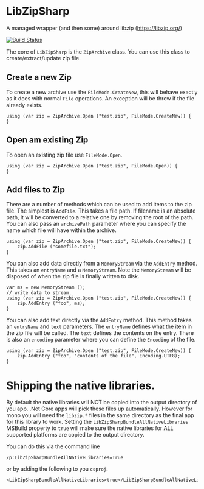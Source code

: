 # LibZipSharp
A managed wrapper (and then some) around libzip (https://libzip.org/)

[![Build Status](https://devdiv.visualstudio.com/DevDiv/_apis/build/status/xamarin.LibZipSharp?branchName=master)](https://devdiv.visualstudio.com/DevDiv/_build/latest?definitionId=11678&branchName=master)


The core of `LibZipSharp` is the `ZipArchive` class. You can use this class
to create/extract/update zip file. 

## Create a new Zip

To create a new archive use the `FileMode.CreateNew`, this will behave
exactly as it does with normal `File` operations. An exception will be
throw if the file already exists. 

```
using (var zip = ZipArchive.Open ("test.zip", FileMode.CreateNew)) {
}
```

## Open am existing Zip

To open an existing zip file use `FileMode.Open`.

```
using (var zip = ZipArchive.Open ("test.zip", FileMode.Open)) {
}
```

## Add files to Zip

There are a number of methods which can be used to add items to 
the zip file. The simplest is `AddFile`. This takes a file path.
If filename is an absolute path, it will be converted to a relative
one by removing the root of the path. You can also pass an 
`archivePath` parameter where you can specify the name which file
will have within the archive. 

```
using (var zip = ZipArchive.Open ("test.zip", FileMode.CreateNew)) {
    zip.AddFile ("somefile.txt");
}
```

You can also add data directly from a `MemoryStream` via the `AddEntry`
method. This takes an `entryName` and a `MemoryStream`. Note the `MemoryStream`
will be disposed of when the zip file is finally written to disk. 

```
var ms = new MemoryStream ();
// write data to stream.
using (var zip = ZipArchive.Open ("test.zip", FileMode.CreateNew)) {
    zip.AddEntry ("foo", ms);
}
```

You can also add text directly via the `AddEntry` method. This method 
takes an `entryName` and `text` parameters. The `entryName` defines 
what the item in the zip file will be called. The `text` defines the contents
on the entry. There is also an `encoding` parameter where you can define
the `Encoding` of the file. 

```
using (var zip = ZipArchive.Open ("test.zip", FileMode.CreateNew)) {
    zip.AddEntry ("foo", "contents of the file", Encoding.UTF8);
}
```

# Shipping the native libraries.

By default the native libraries will NOT be copied into the output directory
of you app. .Net Core apps will pick these files up automatically. However
for mono you will need the `libzip.*` files in the same directory as the 
final app for this library to work. Setting the `LibZipSharpBundleAllNativeLibraries`
MSBuild property to `true` will make sure the native libraries for 
ALL supported platforms are copied to the output directory.

You can do this via the command line

```
/p:LibZipSharpBundleAllNativeLibraries=True
```

or by adding the following to you `csproj`.

```
<LibZipSharpBundleAllNativeLibraries>true</LibZipSharpBundleAllNativeLibraries>
```